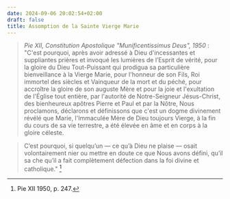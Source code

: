 ```yaml
---
date: 2024-09-06 20:02:54+02:00
draft: false
title: Assomption de la Sainte Vierge Marie
---
```





> *Pie XII, Constitution Apostolique "Munificentissimus Deus", 1950* : "C'est pourquoi, après avoir adressé à Dieu d'incessantes et suppliantes prières et invoqué les lumières de l’Esprit de vérité, pour la gloire du Dieu Tout-Puissant qui prodigua sa particulière bienveillance à la Vierge Marie, pour l'honneur de son Fils, Roi immortel des siècles et Vainqueur de la mort et du péché, pour accroître la gloire de son auguste Mère et pour la joie et l'exultation de l'Église tout entière, par l'autorité de Notre-Seigneur Jésus-Christ, des bienheureux apôtres Pierre et Paul et par la Nôtre, Nous proclamons, déclarons et définissons que c'est un dogme divinement révélé que Marie, l'Immaculée Mère de Dieu toujours Vierge, à la fin du cours de sa vie terrestre, a été élevée en âme et en corps à la gloire céleste. 

> C’est pourquoi, si quelqu’un — ce qu’à Dieu ne plaise — osait volontairement nier ou mettre en doute ce que Nous avons défini, qu’il sa che qu’il a fait complètement défection dans la foi divine et catholique." [^1]

[^1]: Pie XII 1950, p. 247.
